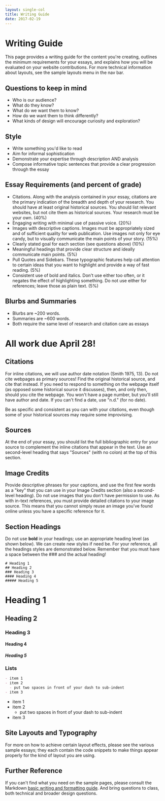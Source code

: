 ```yaml
---
layout: single-col
title: Writing Guide
date: 2017-02-19
---
```


# Writing Guide
This page provides a writing guide for the content you're creating, outlines the minimum requirements for your essays, and explains how you will be evaluated on your website contributions. For more technical information about layouts, see the sample layouts menu in the nav bar.

## Questions to keep in mind
- Who is our audience?
- What do they know?
- What do we want them to know?
- How do we want them to think differently?
- What kinds of design will encourage curiosity and exploration?

## Style
- Write something you'd like to read
- Aim for informal sophistication
- Demonstrate your expertise through description AND analysis
- Compose informative topic sentences that provide a clear progression through the essay

## Essay Requirements (and percent of grade)
- Citations. Along with the analysis contained in your essay, citations are the primary indication of the breadth and depth of your research. You should have at least original historical sources. You should list relevant websites, but not cite them as historical sources. Your research must be your own. (40%)
- Engaging writing with minimal use of passive voice. (20%)
- Images with descriptive captions. Images must be appropriately sized and of sufficient quality for web publication. Use images not only for eye candy, but to visually communicate the main points of your story. (15%)
- Clearly stated goal for each section (see questions above) (10%)
- Meaningful headings that provide clear structure and ideally communicate main points. (5%)
- Pull Quotes and Sidebars. These typographic features help call attention to certain ideas that you want to highlight and provide a way of fast reading. (5%)
- Consistent use of bold and italics. Don't use either too often, or it negates the effect of highlighting something. Do not use either for references; leave those as plain text. (5%)

## Blurbs and Summaries
- Blurbs are ~200 words.
- Summaries are ~600 words.
- Both require the same level of research and citation care as essays

# All work due April 28!

## Citations
For inline citations, we will use author date notation (Smith 1975, 13). Do not cite webpages as primary sources! Find the original historical source, and cite that instead. If you need to respond to something on the webpage itself (as opposed some historical source it discusses), then, and only then, should you cite the webpage. You won't have a page number, but you'll still have author and date. If you can't find a date, use "n.d." (for no date).

Be as specific and consistent as you can with your citations, even though some of your historical sources may require some improvising.


## Sources
At the end of your essay, you should list the full bibliographic entry for your source to complement the inline citations that appear in the text. Use an second-level heading that says "Sources" (with no colon) at the top of this section.

## Image Credits
Provide descriptive phrases for your captions, and use the first few words as a "key" that you can use in your Image Credits section (also a second-level heading). Do not use images that you don't have permission to use. As with in-text references, you must provide detailed citations to your image source. This means that you cannot simply reuse an image you've found online unless you have a specific reference for it.

## Section Headings
Do not use **bold** in your headings; use an appropriate heading level (as shown below). We can create new styles if need be. For your reference, all the headings styles are demonstrated below. Remember that you must have a space between the ### and the actual heading!

```
# Heading 1
## Heading 2
### Heading 3
#### Heading 4
##### Heading 5
```
# Heading 1

## Heading 2

### Heading 3

#### Heading 4

##### Heading 5


### Lists
``` markdown
- item 1
- item 2
  - put two spaces in front of your dash to sub-indent
- item 3
```

- item 1
- item 2
  - put two spaces in front of your dash to sub-indent
- item 3


## Site Layouts and Typography
For more on how to achieve certain layout effects, please see the various sample essays; they each contain the code snippets to make things appear properly for the kind of layout you are using.

## Further Reference
If you can't find what you need on the sample pages, please consult the Markdown [basic writing and formatting guide](https://help.github.com/articles/basic-writing-and-formatting-syntax/). And bring questions to class, both technical and broader design questions.

